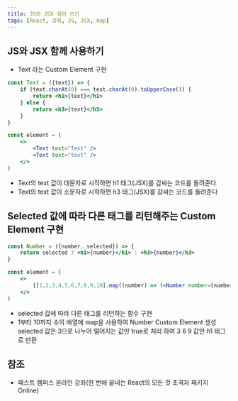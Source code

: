```yaml
---
title: JS와 JSX 섞어 쓰기
tags: [React, 강좌, JS, JSX, map]
---
```


## JS와 JSX 함께 사용하기

- Text 라는 Custom Element 구현

```jsx
const Text = ({text}) => {
    if (text.charAt(0) === text.charAt(0).toUpperCase()) {
        return <h1>{text}</h1>
    } else {
        return <h3>{text}</h3>
    }
}

const element = (
    <>
        <Text text="Text" />
        <Text text="text" />
    </>
)
```

- Text의 text 값이 대문자로 시작하면 h1 태그(JSX)를 감싸는 코드를 돌려준다
- Text의 text 값이 소문자로 시작하면 h3 태그(JSX)를 감싸는 코드를 돌려준다

## Selected 값에 따라 다른 태그를 리턴해주는 Custom Element 구현

```jsx
const Number = ({number, selected}) => {
    return selected ? <h1>{number}</h1> : <h3>{number}</h3>
}

const element = (
    <>
        {[1,2,3,4,5,6,7,8,9,10].map((number) => (<Number number={number} selected={number % 3 === 0}) />))}
    </>
)
```

- selected 값에 따라 다른 태그를 리턴하는 함수 구현
- 1부터 10까지 수의 배열에 map을 사용하여 Number Custom Element 생성 selected 값은 3으로 나누어 떨어지는 값만 true로 처리 하여 3 6 9 값만 h1 태그로 반환

## 참조

- 패스트 캠퍼스 온라인 강좌(한 번에 끝내는 React의 모든 것 초격자 패키지 Online)
